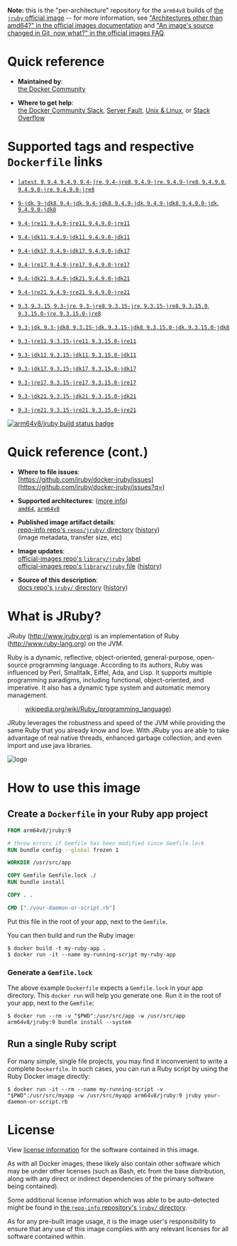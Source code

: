 <!--

********************************************************************************

WARNING:

    DO NOT EDIT "jruby/README.md"

    IT IS AUTO-GENERATED

    (from the other files in "jruby/" combined with a set of templates)

********************************************************************************

-->

**Note:** this is the "per-architecture" repository for the `arm64v8` builds of [the `jruby` official image](https://hub.docker.com/_/jruby) -- for more information, see ["Architectures other than amd64?" in the official images documentation](https://github.com/docker-library/official-images#architectures-other-than-amd64) and ["An image's source changed in Git, now what?" in the official images FAQ](https://github.com/docker-library/faq#an-images-source-changed-in-git-now-what).

# Quick reference

-	**Maintained by**:  
	[the Docker Community](https://github.com/jruby/docker-jruby)

-	**Where to get help**:  
	[the Docker Community Slack](https://dockr.ly/comm-slack), [Server Fault](https://serverfault.com/help/on-topic), [Unix & Linux](https://unix.stackexchange.com/help/on-topic), or [Stack Overflow](https://stackoverflow.com/help/on-topic)

# Supported tags and respective `Dockerfile` links

-	[`latest`, `9`, `9.4`, `9.4.9`, `9.4-jre`, `9.4-jre8`, `9.4.9-jre`, `9.4.9-jre8`, `9.4.9.0`, `9.4.9.0-jre`, `9.4.9.0-jre8`](https://github.com/jruby/docker-jruby/blob/fc5da990167f44ed080694854b61d030a0c1e8cf/9.4/jre8/Dockerfile)

-	[`9-jdk`, `9-jdk8`, `9.4-jdk`, `9.4-jdk8`, `9.4.9-jdk`, `9.4.9-jdk8`, `9.4.9.0-jdk`, `9.4.9.0-jdk8`](https://github.com/jruby/docker-jruby/blob/fc5da990167f44ed080694854b61d030a0c1e8cf/9.4/jdk8/Dockerfile)

-	[`9.4-jre11`, `9.4.9-jre11`, `9.4.9.0-jre11`](https://github.com/jruby/docker-jruby/blob/fc5da990167f44ed080694854b61d030a0c1e8cf/9.4/jre11/Dockerfile)

-	[`9.4-jdk11`, `9.4.9-jdk11`, `9.4.9.0-jdk11`](https://github.com/jruby/docker-jruby/blob/fc5da990167f44ed080694854b61d030a0c1e8cf/9.4/jdk11/Dockerfile)

-	[`9.4-jdk17`, `9.4.9-jdk17`, `9.4.9.0-jdk17`](https://github.com/jruby/docker-jruby/blob/fc5da990167f44ed080694854b61d030a0c1e8cf/9.4/jdk17/Dockerfile)

-	[`9.4-jre17`, `9.4.9-jre17`, `9.4.9.0-jre17`](https://github.com/jruby/docker-jruby/blob/fc5da990167f44ed080694854b61d030a0c1e8cf/9.4/jre17/Dockerfile)

-	[`9.4-jdk21`, `9.4.9-jdk21`, `9.4.9.0-jdk21`](https://github.com/jruby/docker-jruby/blob/fc5da990167f44ed080694854b61d030a0c1e8cf/9.4/jdk21/Dockerfile)

-	[`9.4-jre21`, `9.4.9-jre21`, `9.4.9.0-jre21`](https://github.com/jruby/docker-jruby/blob/fc5da990167f44ed080694854b61d030a0c1e8cf/9.4/jre21/Dockerfile)

-	[`9.3`, `9.3.15`, `9.3-jre`, `9.3-jre8`, `9.3.15-jre`, `9.3.15-jre8`, `9.3.15.0`, `9.3.15.0-jre`, `9.3.15.0-jre8`](https://github.com/jruby/docker-jruby/blob/fc5da990167f44ed080694854b61d030a0c1e8cf/9.3/jre8/Dockerfile)

-	[`9.3-jdk`, `9.3-jdk8`, `9.3.15-jdk`, `9.3.15-jdk8`, `9.3.15.0-jdk`, `9.3.15.0-jdk8`](https://github.com/jruby/docker-jruby/blob/fc5da990167f44ed080694854b61d030a0c1e8cf/9.3/jdk8/Dockerfile)

-	[`9.3-jre11`, `9.3.15-jre11`, `9.3.15.0-jre11`](https://github.com/jruby/docker-jruby/blob/fc5da990167f44ed080694854b61d030a0c1e8cf/9.3/jre11/Dockerfile)

-	[`9.3-jdk11`, `9.3.15-jdk11`, `9.3.15.0-jdk11`](https://github.com/jruby/docker-jruby/blob/fc5da990167f44ed080694854b61d030a0c1e8cf/9.3/jdk11/Dockerfile)

-	[`9.3-jdk17`, `9.3.15-jdk17`, `9.3.15.0-jdk17`](https://github.com/jruby/docker-jruby/blob/fc5da990167f44ed080694854b61d030a0c1e8cf/9.3/jdk17/Dockerfile)

-	[`9.3-jre17`, `9.3.15-jre17`, `9.3.15.0-jre17`](https://github.com/jruby/docker-jruby/blob/fc5da990167f44ed080694854b61d030a0c1e8cf/9.3/jre17/Dockerfile)

-	[`9.3-jdk21`, `9.3.15-jdk21`, `9.3.15.0-jdk21`](https://github.com/jruby/docker-jruby/blob/fc5da990167f44ed080694854b61d030a0c1e8cf/9.3/jdk21/Dockerfile)

-	[`9.3-jre21`, `9.3.15-jre21`, `9.3.15.0-jre21`](https://github.com/jruby/docker-jruby/blob/fc5da990167f44ed080694854b61d030a0c1e8cf/9.3/jre21/Dockerfile)

[![arm64v8/jruby build status badge](https://img.shields.io/jenkins/s/https/doi-janky.infosiftr.net/job/multiarch/job/arm64v8/job/jruby.svg?label=arm64v8/jruby%20%20build%20job)](https://doi-janky.infosiftr.net/job/multiarch/job/arm64v8/job/jruby/)

# Quick reference (cont.)

-	**Where to file issues**:  
	[https://github.com/jruby/docker-jruby/issues](https://github.com/jruby/docker-jruby/issues?q=)

-	**Supported architectures**: ([more info](https://github.com/docker-library/official-images#architectures-other-than-amd64))  
	[`amd64`](https://hub.docker.com/r/amd64/jruby/), [`arm64v8`](https://hub.docker.com/r/arm64v8/jruby/)

-	**Published image artifact details**:  
	[repo-info repo's `repos/jruby/` directory](https://github.com/docker-library/repo-info/blob/master/repos/jruby) ([history](https://github.com/docker-library/repo-info/commits/master/repos/jruby))  
	(image metadata, transfer size, etc)

-	**Image updates**:  
	[official-images repo's `library/jruby` label](https://github.com/docker-library/official-images/issues?q=label%3Alibrary%2Fjruby)  
	[official-images repo's `library/jruby` file](https://github.com/docker-library/official-images/blob/master/library/jruby) ([history](https://github.com/docker-library/official-images/commits/master/library/jruby))

-	**Source of this description**:  
	[docs repo's `jruby/` directory](https://github.com/docker-library/docs/tree/master/jruby) ([history](https://github.com/docker-library/docs/commits/master/jruby))

# What is JRuby?

JRuby (http://www.jruby.org) is an implementation of Ruby (http://www.ruby-lang.org) on the JVM.

Ruby is a dynamic, reflective, object-oriented, general-purpose, open-source programming language. According to its authors, Ruby was influenced by Perl, Smalltalk, Eiffel, Ada, and Lisp. It supports multiple programming paradigms, including functional, object-oriented, and imperative. It also has a dynamic type system and automatic memory management.

> [wikipedia.org/wiki/Ruby_(programming_language)](https://en.wikipedia.org/wiki/Ruby_%28programming_language%29)

JRuby leverages the robustness and speed of the JVM while providing the same Ruby that you already know and love. With JRuby you are able to take advantage of real native threads, enhanced garbage collection, and even import and use java libraries.

![logo](https://raw.githubusercontent.com/docker-library/docs/fbdaaa95f768de2cb4508dde956912f4081a824a/jruby/logo.png)

# How to use this image

## Create a `Dockerfile` in your Ruby app project

```dockerfile
FROM arm64v8/jruby:9

# throw errors if Gemfile has been modified since Gemfile.lock
RUN bundle config --global frozen 1

WORKDIR /usr/src/app

COPY Gemfile Gemfile.lock ./
RUN bundle install

COPY . .

CMD ["./your-daemon-or-script.rb"]
```

Put this file in the root of your app, next to the `Gemfile`.

You can then build and run the Ruby image:

```console
$ docker build -t my-ruby-app .
$ docker run -it --name my-running-script my-ruby-app
```

### Generate a `Gemfile.lock`

The above example `Dockerfile` expects a `Gemfile.lock` in your app directory. This `docker run` will help you generate one. Run it in the root of your app, next to the `Gemfile`:

```console
$ docker run --rm -v "$PWD":/usr/src/app -w /usr/src/app arm64v8/jruby:9 bundle install --system
```

## Run a single Ruby script

For many simple, single file projects, you may find it inconvenient to write a complete `Dockerfile`. In such cases, you can run a Ruby script by using the Ruby Docker image directly:

```console
$ docker run -it --rm --name my-running-script -v "$PWD":/usr/src/myapp -w /usr/src/myapp arm64v8/jruby:9 jruby your-daemon-or-script.rb
```

# License

View [license information](https://github.com/jruby/jruby/blob/master/COPYING) for the software contained in this image.

As with all Docker images, these likely also contain other software which may be under other licenses (such as Bash, etc from the base distribution, along with any direct or indirect dependencies of the primary software being contained).

Some additional license information which was able to be auto-detected might be found in [the `repo-info` repository's `jruby/` directory](https://github.com/docker-library/repo-info/tree/master/repos/jruby).

As for any pre-built image usage, it is the image user's responsibility to ensure that any use of this image complies with any relevant licenses for all software contained within.
